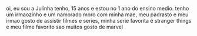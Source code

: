 oi, eu sou a Julinha
tenho, 15 anos e estou no 1 ano do ensino medio.
tenho um irmaozinho e um namorado
moro com minha mae, meu padrasto e meu irmao
gosto de assistir filmes e series, minha serie favorita é stranger things
e meu filme favorito sao muitos
gosto de marvel
